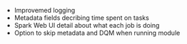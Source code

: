 * Improvemed logging
* Metadata fields decribing time spent on tasks
* Spark Web UI detail about what each job is doing
* Option to skip metadata and DQM when running module

